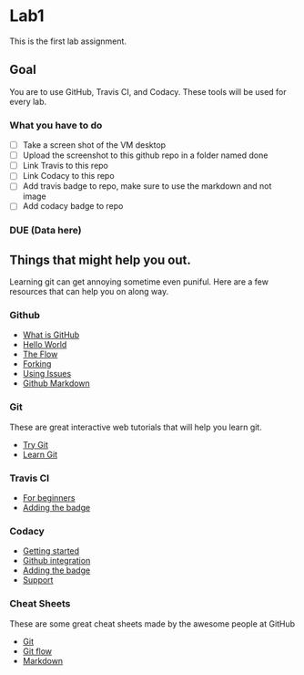 # Lab1

This is the first lab assignment.

## Goal

You are to use GitHub, Travis CI, and Codacy.
These tools will be used for every lab.

### What you have to do

- [ ] Take a screen shot of the VM desktop
- [ ] Upload the screenshot to this github repo in a folder named done
- [ ] Link Travis to this repo
- [ ] Link Codacy to this repo
- [ ] Add travis badge to repo, make sure to use the markdown and not image
- [ ] Add codacy badge to repo

### DUE (Data here)

## Things that might help you out.

Learning git can get annoying sometime even puniful. Here are a few resources that can help you on along way.

### Github

* [What is GitHub](https://www.youtube.com/watch?v=w3jLJU7DT5E&t)
* [Hello World](https://guides.github.com/activities/hello-world/)
* [The Flow](https://guides.github.com/introduction/flow/)
* [Forking](https://guides.github.com/activities/forking/)
* [Using Issues](https://guides.github.com/features/issues/)
* [Github Markdown](https://guides.github.com/features/mastering-markdown/)

### Git

These are great interactive web tutorials that will help you learn git.
* [Try Git](https://try.github.io/levels/1/challenges/1)
* [Learn Git](http://learngitbranching.js.org/)

### Travis CI

* [For beginners](https://docs.travis-ci.com/user/for-beginners)
* [Adding the badge](https://docs.travis-ci.com/user/status-images/)

### Codacy

* [Getting started](https://support.codacy.com/hc/en-us/articles/207278449-Getting-started-with-Codacy)
* [Github integration](https://support.codacy.com/hc/en-us/articles/207280219-GitHub)
* [Adding the badge](https://support.codacy.com/hc/en-us/articles/212799365-Badges)
* [Support](https://support.codacy.com/hc/en-us)

### Cheat Sheets

These are some great cheat sheets made by the awesome people at GitHub
* [Git](https://education.github.com/git-cheat-sheet-education.pdf)
* [Git flow](https://enterprise.github.com/downloads/en/github-flow-cheatsheet.pdf)
* [Markdown](https://enterprise.github.com/downloads/en/markdown-cheatsheet.pdf)
